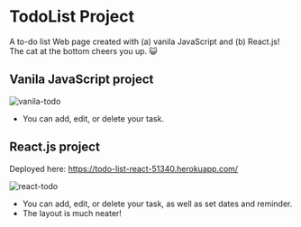 # TodoList Project

A to-do list Web page created with (a) vanila JavaScript and (b) React.js! The cat at the bottom cheers you up. 😺

## Vanila JavaScript project

![vanila-todo](https://user-images.githubusercontent.com/54295374/144079251-698b1c78-8b8e-45ab-9cda-71a79c90dc3c.gif)

- You can add, edit, or delete your task.

## React.js project

Deployed here: <https://todo-list-react-51340.herokuapp.com/>

![react-todo](https://user-images.githubusercontent.com/54295374/145052470-a27f3a34-7f77-41a4-a8a3-97905fe377e7.gif)

- You can add, edit, or delete your task, as well as set dates and reminder.
- The layout is much neater!
